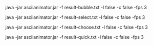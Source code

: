 

java -jar asciianimator.jar -f result-bubble.txt -l false -c false -fps 3

java -jar asciianimator.jar -f result-select.txt -l false -c false -fps 3

java -jar asciianimator.jar -f result-choose.txt -l false -c false -fps 3

java -jar asciianimator.jar -f result-quick.txt -l false -c false -fps 3
